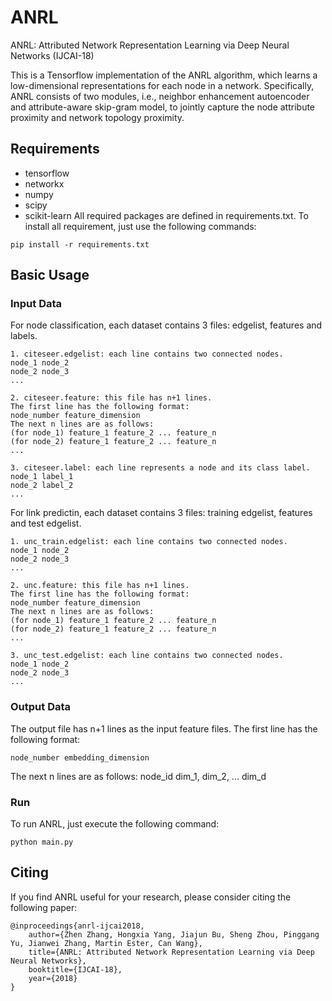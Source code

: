 # ANRL
ANRL: Attributed Network Representation Learning via Deep Neural Networks (IJCAI-18)

This is a Tensorflow implementation of the ANRL algorithm, which learns a low-dimensional representations for each node in a network. Specifically, ANRL consists of two modules, i.e., neighbor enhancement autoencoder and attribute-aware skip-gram model, to jointly capture the node attribute proximity and network topology proximity.

## Requirements
* tensorflow
* networkx
* numpy
* scipy
* scikit-learn
All required packages are defined in requirements.txt. To install all requirement, just use the following commands:
```
pip install -r requirements.txt
```

## Basic Usage

### Input Data 
For node classification, each dataset contains 3 files: edgelist, features and labels.
```
1. citeseer.edgelist: each line contains two connected nodes.
node_1 node_2
node_2 node_3
...

2. citeseer.feature: this file has n+1 lines.
The first line has the following format:
node_number feature_dimension
The next n lines are as follows:
(for node_1) feature_1 feature_2 ... feature_n
(for node_2) feature_1 feature_2 ... feature_n
...

3. citeseer.label: each line represents a node and its class label.
node_1 label_1
node_2 label_2
...
```
For link predictin, each dataset contains 3 files: training edgelist, features and test edgelist.
```
1. unc_train.edgelist: each line contains two connected nodes.
node_1 node_2
node_2 node_3
...

2. unc.feature: this file has n+1 lines.
The first line has the following format:
node_number feature_dimension
The next n lines are as follows:
(for node_1) feature_1 feature_2 ... feature_n
(for node_2) feature_1 feature_2 ... feature_n
...

3. unc_test.edgelist: each line contains two connected nodes.
node_1 node_2
node_2 node_3
...
```

### Output Data
The output file has n+1 lines as the input feature files. The first line has the following format:
```
node_number embedding_dimension
```
The next n lines are as follows:
node_id dim_1, dim_2, ... dim_d

### Run
To run ANRL, just execute the following command:
```
python main.py
```

## Citing
If you find ANRL useful for your research, please consider citing the following paper:
```
@inproceedings{anrl-ijcai2018,
	author={Zhen Zhang, Hongxia Yang, Jiajun Bu, Sheng Zhou, Pinggang Yu, Jianwei Zhang, Martin Ester, Can Wang},
	title={ANRL: Attributed Network Representation Learning via Deep Neural Networks},
	booktitle={IJCAI-18},
	year={2018}
}
``` 
